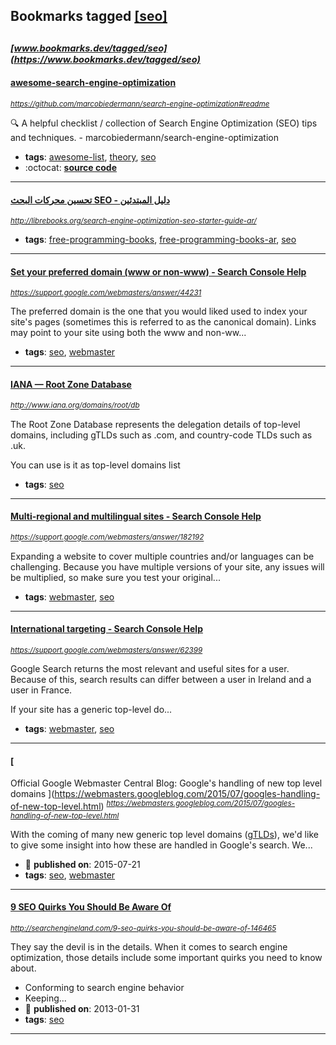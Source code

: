 ## Bookmarks tagged [[seo]](https://www.bookmarks.dev?q=[seo])

_<sup><sup>[www.bookmarks.dev/tagged/seo](https://www.bookmarks.dev/tagged/seo)</sup></sup>_
---
#### [awesome-search-engine-optimization](https://github.com/marcobiedermann/search-engine-optimization#readme)
_<sup>https://github.com/marcobiedermann/search-engine-optimization#readme</sup>_

:mag: A helpful checklist / collection of Search Engine Optimization (SEO) tips and techniques. - marcobiedermann/search-engine-optimization
* **tags**: [awesome-list](../tagged/awesome-list.md), [theory](../tagged/theory.md), [seo](../tagged/seo.md)
* :octocat: **[source code](https://github.com/marcobiedermann/search-engine-optimization#readme)**
---
#### [تحسين محركات البحث SEO - دليل المبتدئين](http://librebooks.org/search-engine-optimization-seo-starter-guide-ar/)
_<sup>http://librebooks.org/search-engine-optimization-seo-starter-guide-ar/</sup>_

* **tags**: [free-programming-books](../tagged/free-programming-books.md), [free-programming-books-ar](../tagged/free-programming-books-ar.md), [seo](../tagged/seo.md)
---
#### [Set your preferred domain (www or non-www) - Search Console Help](https://support.google.com/webmasters/answer/44231)
_<sup>https://support.google.com/webmasters/answer/44231</sup>_

The preferred domain is the one that you would liked used to index your site's pages (sometimes this is referred to as the canonical domain). Links may point to your site using both the www and non-ww...
* **tags**: [seo](../tagged/seo.md), [webmaster](../tagged/webmaster.md)
---
#### [IANA — Root Zone Database](http://www.iana.org/domains/root/db)
_<sup>http://www.iana.org/domains/root/db</sup>_

The Root Zone Database represents the delegation details of top-level domains, including gTLDs such as .com, and country-code TLDs such as .uk.

You can use is it as top-level domains list
* **tags**: [seo](../tagged/seo.md)
---
#### [Multi-regional and multilingual sites - Search Console Help](https://support.google.com/webmasters/answer/182192)
_<sup>https://support.google.com/webmasters/answer/182192</sup>_

Expanding a website to cover multiple countries and/or languages can be challenging. Because you have multiple versions of your site, any issues will be multiplied, so make sure you test your original...
* **tags**: [webmaster](../tagged/webmaster.md), [seo](../tagged/seo.md)
---
#### [International targeting - Search Console Help](https://support.google.com/webmasters/answer/62399)
_<sup>https://support.google.com/webmasters/answer/62399</sup>_

Google Search returns the most relevant and useful sites for a user. Because of this, search results can differ between a user in Ireland and a user in France.

If your site has a generic top-level do...
* **tags**: [webmaster](../tagged/webmaster.md), [seo](../tagged/seo.md)
---
#### [
Official Google Webmaster Central Blog: Google's handling of new top level domains
](https://webmasters.googleblog.com/2015/07/googles-handling-of-new-top-level.html)
_<sup>https://webmasters.googleblog.com/2015/07/googles-handling-of-new-top-level.html</sup>_

With the coming of many new generic top level domains ([gTLDs](http://en.wikipedia.org/wiki/Generic_top-level_domain)), we'd like to give some insight into how these are handled in Google's search. We...
* :calendar: **published on**: 2015-07-21
* **tags**: [seo](../tagged/seo.md), [webmaster](../tagged/webmaster.md)
---
#### [9 SEO Quirks You Should Be Aware Of](http://searchengineland.com/9-seo-quirks-you-should-be-aware-of-146465)
_<sup>http://searchengineland.com/9-seo-quirks-you-should-be-aware-of-146465</sup>_

They say the devil is in the details. When it comes to search engine optimization, those details include some important quirks you need to know about.

* Conforming to search engine behavior
* Keeping...
* :calendar: **published on**: 2013-01-31
* **tags**: [seo](../tagged/seo.md)
---
